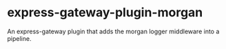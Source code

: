 # express-gateway-plugin-morgan
An express-gateway plugin that adds the morgan logger middleware into a pipeline.
